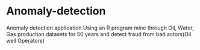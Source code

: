 # Anomaly-detection
Anomaly detection application
Using an R program mine through Oil, Water, Gas production datasets for 50 years and detect fraud from bad actors(Oil well Operators)
